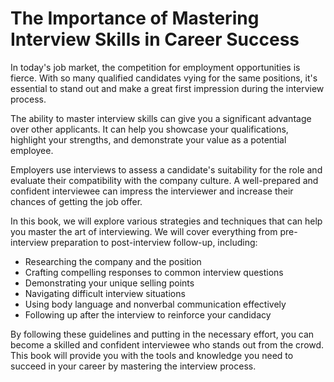 The Importance of Mastering Interview Skills in Career Success
=======================================================================================

In today's job market, the competition for employment opportunities is fierce. With so many qualified candidates vying for the same positions, it's essential to stand out and make a great first impression during the interview process.

The ability to master interview skills can give you a significant advantage over other applicants. It can help you showcase your qualifications, highlight your strengths, and demonstrate your value as a potential employee.

Employers use interviews to assess a candidate's suitability for the role and evaluate their compatibility with the company culture. A well-prepared and confident interviewee can impress the interviewer and increase their chances of getting the job offer.

In this book, we will explore various strategies and techniques that can help you master the art of interviewing. We will cover everything from pre-interview preparation to post-interview follow-up, including:

* Researching the company and the position
* Crafting compelling responses to common interview questions
* Demonstrating your unique selling points
* Navigating difficult interview situations
* Using body language and nonverbal communication effectively
* Following up after the interview to reinforce your candidacy

By following these guidelines and putting in the necessary effort, you can become a skilled and confident interviewee who stands out from the crowd. This book will provide you with the tools and knowledge you need to succeed in your career by mastering the interview process.

